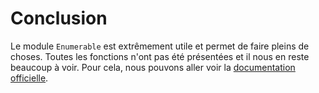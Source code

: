 # Conclusion

Le module `Enumerable` est extrêmement utile et permet de faire pleins de choses. Toutes les fonctions n'ont pas été présentées et il nous en reste beaucoup à voir. Pour cela, nous pouvons aller voir la [documentation officielle](http://ruby-doc.org/core-2.2.2/Enumerable.html).
